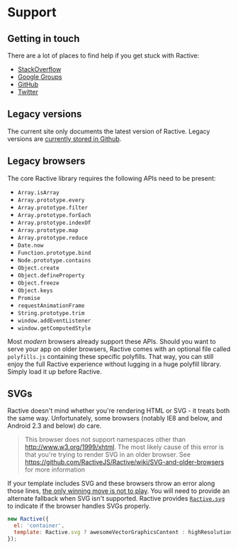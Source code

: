 # Support

## Getting in touch

There are a lot of places to find help if you get stuck with Ractive:

* [StackOverflow](http://stackoverflow.com/questions/tagged/ractivejs)
* [Google Groups](http://groups.google.com/forum/#!forum/ractive-js)
* [GitHub](https://github.com/ractivejs/ractive/issues)
* [Twitter](http://twitter.com/RactiveJS)

## Legacy versions

The current site only documents the latest version of Ractive. Legacy versions are [currently stored in Github](https://github.com/ractivejs/ractivejs.github.io/tree/dev/legacy).

## Legacy browsers

The core Ractive library requires the following APIs need to be present:

- `Array.isArray`
- `Array.prototype.every`
- `Array.prototype.filter`
- `Array.prototype.forEach`
- `Array.prototype.indexOf`
- `Array.prototype.map`
- `Array.prototype.reduce`
- `Date.now`
- `Function.prototype.bind`
- `Node.prototype.contains`
- `Object.create`
- `Object.defineProperty`
- `Object.freeze`
- `Object.keys`
- `Promise`
- `requestAnimationFrame`
- `String.prototype.trim`
- `window.addEventListener`
- `window.getComputedStyle`

Most _modern_ browsers already support these APIs. Should you want to serve your app on older browsers, Ractive comes with an optional file called `polyfills.js` containing these specific polyfills. That way, you can still enjoy the full Ractive experience without lugging in a huge polyfill library. Simply load it up before Ractive.

## SVGs

Ractive doesn't mind whether you're rendering HTML or SVG - it treats both the same way. Unfortunately, some browsers (notably IE8 and below, and Android 2.3 and below) *do* care.

> This browser does not support namespaces other than http://www.w3.org/1999/xhtml. The most likely cause of this error is that you're trying to render SVG in an older browser. See https://github.com/RactiveJS/Ractive/wiki/SVG-and-older-browsers for more information

If your template includes SVG and these browsers throw an error along those lines, [the only winning move is not to play](http://xkcd.com/601/). You will need to provide an alternate fallback when SVG isn't supported. Ractive provides [`Ractive.svg`](../API/Static-Properties.md#ractivesvg) to indicate if the browser handles SVGs properly.

```js
new Ractive({
  el: 'container',
  template: Ractive.svg ? awesomeVectorGraphicsContent : highResolutionImageContent
});
```
